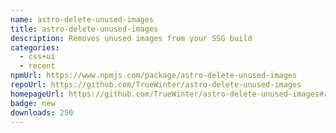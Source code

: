 ```yaml
---
name: astro-delete-unused-images
title: astro-delete-unused-images
description: Removes unused images from your SSG build
categories:
  - css+ui
  - recent
npmUrl: https://www.npmjs.com/package/astro-delete-unused-images
repoUrl: https://github.com/TrueWinter/astro-delete-unused-images
homepageUrl: https://github.com/TrueWinter/astro-delete-unused-images#readme
badge: new
downloads: 250
---
```

